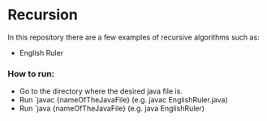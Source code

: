 # Recursion

In this repository there are a few examples of recursive algorithms such as: 
- English Ruler

### How to run:

- Go to the directory where the desired java file is.
- Run `javac {nameOfTheJavaFile} (e.g. javac EnglishRuler.java)
- Run `java {nameOfTheJavaFile} (e.g. java EnglishRuler)
